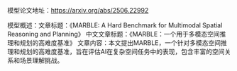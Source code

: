模型论文地址：https://arxiv.org/abs/2506.22992

模型概述：文章标题：《MARBLE: A Hard Benchmark for Multimodal Spatial Reasoning and Planning》
中文文章标题：《MARBLE：一个用于多模态空间推理和规划的高难度基准》
文章内容：本文提出MARBLE，一个针对多模态空间推理和规划的高难度基准，旨在评估AI在复杂空间任务中的表现，包含丰富的空间关系和场景理解挑战。
